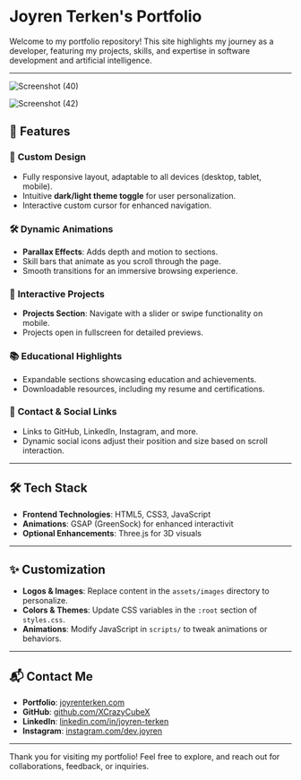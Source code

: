 # Joyren Terken's Portfolio

Welcome to my portfolio repository! This site highlights my journey as a developer, featuring my projects, skills, and expertise in software development and artificial intelligence.

---

![Screenshot (40)](https://github.com/user-attachments/assets/3f4a683a-62f7-47dc-b0bf-cad7eff41947)

![Screenshot (42)](https://github.com/user-attachments/assets/ab06301a-d680-42e0-8ff5-636b22baec95)

## 🌟 **Features**

### 🎨 **Custom Design**
- Fully responsive layout, adaptable to all devices (desktop, tablet, mobile).
- Intuitive **dark/light theme toggle** for user personalization.
- Interactive custom cursor for enhanced navigation.

### 🛠 **Dynamic Animations**
- **Parallax Effects**: Adds depth and motion to sections.
- Skill bars that animate as you scroll through the page.
- Smooth transitions for an immersive browsing experience.

### 🚀 **Interactive Projects**
- **Projects Section**: Navigate with a slider or swipe functionality on mobile.
- Projects open in fullscreen for detailed previews.

### 📚 **Educational Highlights**
- Expandable sections showcasing education and achievements.
- Downloadable resources, including my resume and certifications.

### 🔗 **Contact & Social Links**
- Links to GitHub, LinkedIn, Instagram, and more.
- Dynamic social icons adjust their position and size based on scroll interaction.

---

## 🛠 **Tech Stack**

- **Frontend Technologies**: HTML5, CSS3, JavaScript
- **Animations**: GSAP (GreenSock) for enhanced interactivit
- **Optional Enhancements**: Three.js for 3D visuals

---

## ✨ **Customization**

- **Logos & Images**: Replace content in the `assets/images` directory to personalize.
- **Colors & Themes**: Update CSS variables in the `:root` section of `styles.css`.
- **Animations**: Modify JavaScript in `scripts/` to tweak animations or behaviors.

---

## 📬 **Contact Me**

- **Portfolio**: [joyrenterken.com](https://joyrenterken.com)
- **GitHub**: [github.com/XCrazyCubeX](https://github.com/XCrazyCubeX)
- **LinkedIn**: [linkedin.com/in/joyren-terken](https://www.linkedin.com/in/joyren-terken)
- **Instagram**: [instagram.com/dev.joyren](https://www.instagram.com/dev.joyren)

---

Thank you for visiting my portfolio! Feel free to explore, and reach out for collaborations, feedback, or inquiries.
